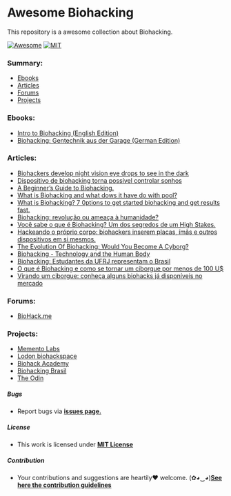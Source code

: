 # Awesome Biohacking

This repository is a awesome collection about Biohacking.

[![Awesome](https://cdn.rawgit.com/sindresorhus/awesome/d7305f38d29fed78fa85652e3a63e154dd8e8829/media/badge.svg)](https://github.com/sindresorhus/awesome)
[![MIT](https://img.shields.io/badge/license-MIT-blue.svg)](https://github.com/HeitorG/awesome-biohacking/blob/master/LICENSE.md)

### Summary:
- [Ebooks](#ebooks)
- [Articles](#articles)
- [Forums](#forums)
- [Projects](#projects)

### Ebooks:
- [Intro to Biohacking (English Edition)](http://www.amazon.com.br/Intro-Biohacking-English-Edition-Meisel-ebook/dp/B00OM11TVM)
- [Biohacking: Gentechnik aus der Garage (German Edition)](http://www.amazon.com/Biohacking-Gentechnik-Garage-German-Edition-ebook/dp/B00BF7AFHU)

### Articles:
- [Biohackers develop night vision eye drops to see in the dark](http://www.gizmag.com/biohackers-night-vision-eyedrops/36797/)
- [Dispositivo de biohacking torna possível controlar sonhos](https://medium.com/futuro-da-medicina/dispositivo-de-biohacking-torna-poss%C3%ADvel-controlar-sonhos-645cec21c63e#.w9mu4ya35)
- [A Beginner’s Guide to Biohacking.](https://www.bulletproofexec.com/beginners-guide-to-biohacking-101/)
- [What is Biohacking and what dows it have do with pool?](http://www.billiardsbiohacker.com/what-is-biohacking-and-what-does-it-have-to-do-with-pool/)
- [What is Biohacking? 7 0ptions to get started biohacking and get results fast.](http://www.limitlessmindset.com/mind-power-products/639-what-is-biohacking.html)
- [Biohacking: revolução ou ameaça à humanidade?](http://www.tecmundo.com.br/biologia/37472-biohacking-revolucao-ou-ameaca-a-humanidade-.htm)
- [Você sabe o que é Biohacking? Um dos segredos de um High Stakes.](http://www.gabrielgoffi.com/voce-sabe-o-que-e-biohacking/)
- [Hackeando o próprio corpo: biohackers inserem placas, ímãs e outros dispositivos em si mesmos.](https://tecnoblog.net/144922/biohackers-placas-dispositivos-e-imas-em-si-mesmos/)
- [The Evolution Of Biohacking: Would You Become A Cyborg?](https://www.instantcheckmate.com/crimewire/2014/07/22/the-evolution-of-biohacking-would-you-become-a-cyborg/)
- [Biohacking - Technology and the Human Body](http://reporter.rit.edu/tech/biohacking-technology-and-human-body)
- [Biohacking: Estudantes da UFRJ representam o Brasil](http://revistaneuroeducacao.com.br/estudantes-da-ufrj-representam-o-brasil-em-evento-sobre-biohacking-na-holanda/)
- [O que é Biohacking e como se tornar um ciborgue por menos de 100 U$](https://www.oficinadanet.com.br/post/13557-o-que-e-biohacking)
- [Virando um ciborgue: conheça alguns biohacks já disponíveis no mercado](http://www.tecmundo.com.br/biotecnologia/60776-virando-ciborgue-conheca-biohacks-disponiveis-mercado.htm)

### Forums:
- [BioHack.me](http://forum.biohack.me/)

### Projects:
- [Memento Labs](https://mementolabs.io/)
- [Lodon biohackspace](https://biohackspace.org/)
- [Biohack Academy](https://github.com/biohackacademy)
- [Biohacking Brasil](http://www.biohackingbrasil.com.br/)
- [The Odin](http://www.the-odin.com/)

##### Bugs

- Report bugs via [**issues page.**](https://github.com/GouveaHeitor/awesome-biohacking/issues)

##### License

- This work is licensed under [**MIT License**](https://github.com/GouveaHeitor/awesome-biohacking/blob/master/LICENSE.md)

##### Contribution

- Your contributions and suggestions are heartily♥ welcome. (✿◕‿◕)[**See here the contribution guidelines**](/.github/CONTRIBUTING.md)
